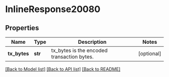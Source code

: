 # InlineResponse20080

## Properties
Name | Type | Description | Notes
------------ | ------------- | ------------- | -------------
**tx_bytes** | **str** | tx_bytes is the encoded transaction bytes. | [optional] 

[[Back to Model list]](../README.md#documentation-for-models) [[Back to API list]](../README.md#documentation-for-api-endpoints) [[Back to README]](../README.md)

